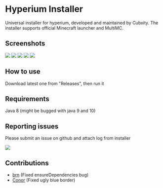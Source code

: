 # Hyperium Installer
Universal installer for hyperium, developed and maintained by Cubxity. The installer supports official Minecraft launcher and MultiMC.

## Screenshots
![](http://cubxity.hypixel.life/d1ab1fc.png)
![](http://cubxity.hypixel.life/9639bfa.png)
![](http://cubxity.hypixel.life/7e8b1da.png)
![](http://cubxity.hypixel.life/b1a4e9e.png)
![](http://cubxity.hypixel.life/b15fe77.png)

## How to use
Download latest one from "Releases", then run it

## Requirements
Java 8 (might be bugged with java 9 and 10)

## Reporting issues
Please submit an issue on github and attach log from installer

![](http://cubxity.hypixel.life/e260bb9.png)
 
## Contributions
- [brn](https://github.com/brunohpaiva) (Fixed ensureDependencies bug)
- [Conor](https://github.com/ConorTheDev) (Fixed ugly blue border)